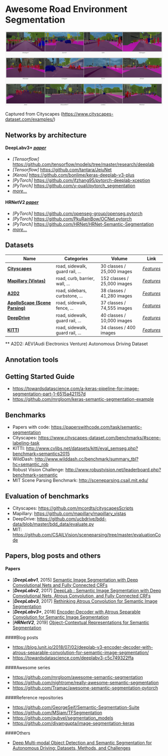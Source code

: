 # Awesome Road Environment Segmentation



![Example of cityscapes](images/cityscapes.png)

Captured from Cityscapes (https://www.cityscapes-dataset.com/examples/)





## Networks by architecture

#### DeepLabv3+ [*paper*](https://arxiv.org/abs/1802.02611)

- *[Tensorflow]* https://github.com/tensorflow/models/tree/master/research/deeplab
- *[Tensorflow]* https://github.com/tantara/JejuNet
- *[Keras]* https://github.com/bonlime/keras-deeplab-v3-plus
- *[PyTorch]* https://github.com/jfzhang95/pytorch-deeplab-xception
- *[PyTorch]* https://github.com/y-ouali/pytorch_segmentation
- [*more...*](https://paperswithcode.com/paper/encoder-decoder-with-atrous-separable#code)

 

#### HRNetV2 [*paper*](https://arxiv.org/abs/1909.11065)

- *[PyTorch]* https://github.com/openseg-group/openseg.pytorch
- *[PyTorch]* https://github.com/PkuRainBow/OCNet.pytorch
- *[PyTorch]* https://github.com/HRNet/HRNet-Semantic-Segmentation
- [*more...*](https://paperswithcode.com/paper/object-contextual-representations-for#code)

 



##  Datasets

| Name                                                         | Categories                      | Volume                      | Link                                                         |
| ------------------------------------------------------------ | ------------------------------- | --------------------------- | ------------------------------------------------------------ |
| [**Cityscapes**](https://www.cityscapes-dataset.com/)        | road, sidewalk, guard rail, ... | 30 classes / 25,000 images  | [*Features*](https://www.cityscapes-dataset.com/dataset-overview/#features) |
| [**Mapillary (Vistas)**](https://www.mapillary.com/dataset/vistas) | road, curb, barrier, wall, ...  | 152 classes / 25,000 images | [*Features*](https://www.mapillary.com/dataset/vistas)       |
| [**A2D2**](https://www.audi-electronics-venture.de/aev/web/en/driving-dataset.html) | road, sidebars, curbstone, ...  | 38 classes / 41,280 images  | [*Features*](https://www.audi-electronics-venture.de/aev/web/en/driving-dataset/dataset.html) |
| [**ApolloScape (Scene Parsing)**](http://apolloscape.auto/scene.html) | road, sidewalk, fence, ...      | 37 classes / 74,555 images  | [*Features*](http://apolloscape.auto/scene.html)             |
| [**DeepDrive**](https://bdd-data.berkeley.edu/)              | road, sidewalk, guard rail, ... | 40 classes / 10,000 images  | [*Features*](https://bdd-data.berkeley.edu/)                 |
| [**KITTI**](http://www.cvlibs.net/datasets/kitti/)           | road, sidewalk, guard rail, ... | 34 classes / 400 images     | [*Features*](http://www.cvlibs.net/datasets/kitti/eval_semseg.php?benchmark=semantics2015) |

** A2D2: AEV(Audi Electronics Venture) Autonomous Driving Dataset



## Annotation tools







## Getting Started Guide

- https://towardsdatascience.com/a-keras-pipeline-for-image-segmentation-part-1-6515a421157d
- https://github.com/mrgloom/keras-semantic-segmentation-example



## Benchmarks

- Papers with code: https://paperswithcode.com/task/semantic-segmentation
- Cityscapes: https://www.cityscapes-dataset.com/benchmarks/#scene-labeling-task
- KITTI: http://www.cvlibs.net/datasets/kitti/eval_semseg.php?benchmark=semantics2015
- WildDash: http://www.wilddash.cc/benchmark/summary_tbl?hc=semantic_rob
- Robust Vision Challenge: http://www.robustvision.net/leaderboard.php?benchmark=semantic
- MIT Scene Parsing Benchmark: http://sceneparsing.csail.mit.edu/



## Evaluation of benchmarks

- Cityscapes: https://github.com/mcordts/cityscapesScripts
- Mapillary: https://github.com/mapillary/mapillary_vistas
- DeepDrive: https://github.com/ucbdrive/bdd-data/blob/master/bdd_data/evaluate.py
- MIT: https://github.com/CSAILVision/sceneparsing/tree/master/evaluationCode



## Papers, blog posts and others

#### Papers

- [***DeepLabv1***, 2015] [Semantic Image Segmentation with Deep Convolutional Nets and Fully Connected CRFs](https://arxiv.org/abs/1412.7062)
- [***DeepLabv2***, 2017] [DeepLab : Semantic Image Segmentation with Deep Convolutional Nets, Atrous Convolution, and Fully Connected CRFs](https://arxiv.org/abs/1606.00915)
- [***DeepLabv3***, 2017] [Rethinking Atrous Convolution for Semantic Image Segmentation](https://arxiv.org/abs/1706.05587)
- [***DeepLabv3+***, 2018] [Encoder-Decoder with Atrous Separable Convolution for Semantic Image Segmentation](https://arxiv.org/abs/1802.02611)
- [***HRNetV2***, 2019] [Object-Contextual Representations for Semantic Segmentation](https://arxiv.org/abs/1909.11065)



####Blog posts

- https://blog.lunit.io/2018/07/02/deeplab-v3-encoder-decoder-with-atrous-separable-convolution-for-semantic-image-segmentation/
- https://towardsdatascience.com/deeplabv3-c5c749322ffa



####Awesome series

- https://github.com/mrgloom/awesome-semantic-segmentation
- https://github.com/nightrome/really-awesome-semantic-segmentation
- https://github.com/Tramac/awesome-semantic-segmentation-pytorch



####Reference repositories

- https://github.com/GeorgeSeif/Semantic-Segmentation-Suite
- https://github.com/MSiam/TFSegmentation
- https://github.com/qubvel/segmentation_models
- https://github.com/divamgupta/image-segmentation-keras



####Others

- [Deep Multi-modal Object Detection and Semantic Segmentation for Autonomous Driving: Datasets, Methods, and Challenges](https://boschresearch.github.io/multimodalperception/index.html)

